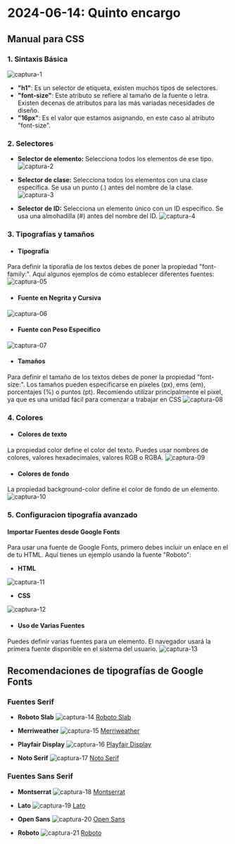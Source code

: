 # **2024-06-14: Quinto encargo**

## **Manual para CSS**

### 1. Sintaxis Básica

![captura-1](imagenes/captura-01.png)

- **"h1"**: Es un selector de etiqueta, existen muchos tipos de selectores.
- **"font-size"**: Este atributo se refiere al tamaño de la fuente o letra. Existen decenas de atributos para las más variadas necesidades de diseño.
- **"16px"**: Es el valor que estamos asignando, en este caso al atributo "font-size".​​

### 2. Selectores

- **Selector de elemento:** Selecciona todos los elementos de ese tipo.
![captura-2](imagenes/captura-02.png)
  
- **Selector de clase:** Selecciona todos los elementos con una clase específica. Se usa un punto (.) antes del nombre de la clase.
![captura-3](imagenes/captura-03.png)
  
- **Selector de ID:**  Selecciona un elemento único con un ID específico. Se usa una almohadilla (#) antes del nombre del ID.
![captura-4](imagenes/captura-04.png)

### 3. Tipografías y tamaños

- #### Tipografía 
Para definir la tiporafía de los textos debes de poner la propiedad "font-family:". Aquí algunos ejemplos de cómo establecer diferentes fuentes:
![captura-05](imagenes/captura-05.png)

- #### Fuente en Negrita y Cursiva
![captura-06](imagenes/captura-06.png)

- #### Fuente con Peso Específico
![captura-07](imagenes/captura-07.png)

- #### Tamaños 
Para definir el tamaño de los textos debes de poner la propiedad "font-size:". Los tamaños pueden especificarse en píxeles (px), ems (em), porcentajes (%) o puntos (pt). Recomiendo utilizar principalmente el pixel, ya que es una unidad fácil para comenzar a trabajar en CSS
![captura-08](imagenes/captura-08.png)

### 4. Colores

- #### Colores de texto
La propiedad color define el color del texto. Puedes usar nombres de colores, valores hexadecimales, valores RGB o RGBA.
![captura-09](imagenes/captura-09.png)

- #### Colores de fondo
La propiedad background-color define el color de fondo de un elemento.
![captura-10](imagenes/captura-10.png)

### 5. Configuracion tipografía avanzado

#### Importar Fuentes desde Google Fonts
Para usar una fuente de Google Fonts, primero debes incluir un enlace en el <head> de tu HTML. Aquí tienes un ejemplo usando la fuente "Roboto":
- **HTML**

![captura-11](imagenes/captura-11.png)
- **CSS**

![captura-12](imagenes/captura-12.png)

- #### Uso de Varias Fuentes
Puedes definir varias fuentes para un elemento. El navegador usará la primera fuente disponible en el sistema del usuario.
![captura-13](imagenes/captura-13.png)

## **Recomendaciones de tipografías de Google Fonts**

### Fuentes Serif
- **Roboto Slab**
![captura-14](imagenes/captura-14.png)
[Roboto Slab](https://fonts.google.com/specimen/Roboto+Slab)

- **Merriweather**
![captura-15](imagenes/captura-15.png)
[Merriweather](https://fonts.google.com/specimen/Merriweather)

- **Playfair Display**
![captura-16](imagenes/captura-16.png)
[Playfair Display](https://fonts.google.com/specimen/Playfair+Display)

- **Noto Serif**
![captura-17](imagenes/captura-17.png)
[Noto Serif](https://fonts.google.com/noto/specimen/Noto+Serif)

### Fuentes Sans Serif
- **Montserrat**
![captura-18](imagenes/captura-18.png)
[Montserrat](https://fonts.google.com/specimen/Montserrat)

- **Lato**
![captura-19](imagenes/captura-19.png)
[Lato](https://fonts.google.com/specimen/Lato)

- **Open Sans**
![captura-20](imagenes/captura-20.png)
[Open Sans](https://fonts.google.com/specimen/Open+Sans)

- **Roboto**
![captura-21](imagenes/captura-21.png)
[Roboto](https://fonts.google.com/specimen/Roboto)
